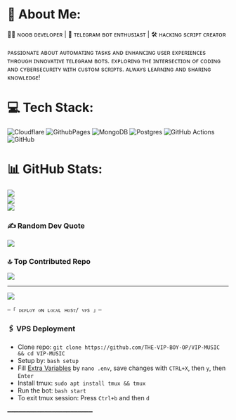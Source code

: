 # 💫 About Me:
👨‍💻 ɴᴏᴏʙ ᴅᴇᴠᴇʟᴏᴘᴇʀ | 🤖 ᴛᴇʟᴇɢʀᴀᴍ ʙᴏᴛ ᴇɴᴛʜᴜsɪᴀsᴛ | 🛠️ ʜᴀᴄᴋɪɴɢ sᴄʀɪᴘᴛ ᴄʀᴇᴀᴛᴏʀ<br><br>ᴘᴀssɪᴏɴᴀᴛᴇ ᴀʙᴏᴜᴛ ᴀᴜᴛᴏᴍᴀᴛɪɴɢ ᴛᴀsᴋs ᴀɴᴅ ᴇɴʜᴀɴᴄɪɴɢ ᴜsᴇʀ ᴇxᴘᴇʀɪᴇɴᴄᴇs ᴛʜʀᴏᴜɢʜ ɪɴɴᴏᴠᴀᴛɪᴠᴇ ᴛᴇʟᴇɢʀᴀᴍ ʙᴏᴛs. ᴇxᴘʟᴏʀɪɴɢ ᴛʜᴇ ɪɴᴛᴇʀsᴇᴄᴛɪᴏɴ ᴏғ ᴄᴏᴅɪɴɢ ᴀɴᴅ ᴄʏʙᴇʀsᴇᴄᴜʀɪᴛʏ ᴡɪᴛʜ ᴄᴜsᴛᴏᴍ sᴄʀɪᴘᴛs. ᴀʟᴡᴀʏs ʟᴇᴀʀɴɪɴɢ ᴀɴᴅ sʜᴀʀɪɴɢ ᴋɴᴏᴡʟᴇᴅɢᴇ!


# 💻 Tech Stack:
![Cloudflare](https://img.shields.io/badge/Cloudflare-F38020?style=for-the-badge&logo=Cloudflare&logoColor=white) ![GithubPages](https://img.shields.io/badge/github%20pages-121013?style=for-the-badge&logo=github&logoColor=white) ![MongoDB](https://img.shields.io/badge/MongoDB-%234ea94b.svg?style=for-the-badge&logo=mongodb&logoColor=white) ![Postgres](https://img.shields.io/badge/postgres-%23316192.svg?style=for-the-badge&logo=postgresql&logoColor=white) ![GitHub Actions](https://img.shields.io/badge/github%20actions-%232671E5.svg?style=for-the-badge&logo=githubactions&logoColor=white) ![GitHub](https://img.shields.io/badge/github-%23121011.svg?style=for-the-badge&logo=github&logoColor=white)
# 📊 GitHub Stats:
![](https://github-readme-stats.vercel.app/api?username=Choco-criminal&theme=dark&hide_border=false&include_all_commits=false&count_private=false)<br/>
![](https://github-readme-streak-stats.herokuapp.com/?user=Choco-criminal&theme=dark&hide_border=false)<br/>
![](https://github-readme-stats.vercel.app/api/top-langs/?username=Choco-criminal&theme=dark&hide_border=false&include_all_commits=false&count_private=false&layout=compact)

### ✍️ Random Dev Quote
![](https://quotes-github-readme.vercel.app/api?type=horizontal&theme=radical)

### 🔝 Top Contributed Repo
![](https://github-contributor-stats.vercel.app/api?username=Choco-criminal&limit=5&theme=dark&combine_all_yearly_contributions=true)

---
[![](https://visitcount.itsvg.in/api?id=Choco-criminal&icon=5&color=12)](https://visitcount.itsvg.in)

<!-- Proudly created with GPRM ( https://gprm.itsvg.in ) -->

    ─「 ᴅᴇᴩʟᴏʏ ᴏɴ ʟᴏᴄᴀʟ ʜᴏsᴛ/ ᴠᴘs 」─
</h3>

### 🖇 VPS Deployment
- Clone repo: `git clone https://github.com/THE-VIP-BOY-OP/VIP-MUSIC && cd VIP-MUSIC`
- Setup by: `bash setup`
- Fill [Extra Variables](https://github.com/THE-VIP-BOY-OP/VIP-MUSIC/blob/master/sample.env) by `nano .env`, save changes with `CTRL+X`, then `y`, then `Enter`
- Install tmux: `sudo apt install tmux && tmux`
- Run the bot: `bash start`
- To exit tmux session: Press `Ctrl+b` and then `d`

━━━━━━━━━━━━━━━━━━━━━━━

